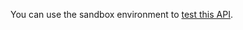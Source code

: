 You can use the sandbox environment to [test this API](https://developer.service.hmrc.gov.uk/api-documentation/docs/testing).
